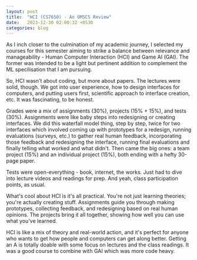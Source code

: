```yaml
---
layout: post
title:  "HCI (CS7650) - An OMSCS Review"
date:   2023-12-30 02:00:32 +0530
categories: blog
---
```


As I inch closer to the culmination of my academic journey, I selected my courses for this semester aiming to strike a balance between relevance and manageability - Human Computer Interaction (HCI) and Game AI (GAI). The former was intended to be a light but pertinent addition to complement the ML specilisation that I am pursuing.

So, HCI wasn't about coding, but more about papers. The lectures were solid, though. We got into user experience, how to design interfaces for computers, and putting users first, scientific approach to interface creation, etc. It was fascinating, to be honest.

Grades were a mix of assignments (30%), projects (15% + 15%), and tests (30%). Assignments were like baby steps into redesigning or creating interfaces. We did this waterfall model thing, step by step, twice for two interfaces which involved coming up with prototypes for a redesign, running evaluations (surveys, etc.) to gather real human feedback, incorporating those feedback and redesigning the interface, running final evaluations and finally telling what worked and what didn't. Then came the big ones: a team project (15%) and an individual project (15%), both ending with a hefty 30-page paper.

Tests were open-everything - book, internet, the works. Just had to dive into lecture videos and readings for prep. And yeah, class participation points, as usual.

What's cool about HCI is it's all practical. You're not just learning theories; you're actually creating stuff. Assignments guide you through making prototypes, collecting feedback, and redesigning based on real human opinions. The projects bring it all together, showing how well you can use what you've learned.

HCI is like a mix of theory and real-world action, and it's perfect for anyone who wants to get how people and computers can get along better. Getting an A is totally doable with some focus on lectures and the class readings. It was a good course to combine with GAI which was more code heavy.
